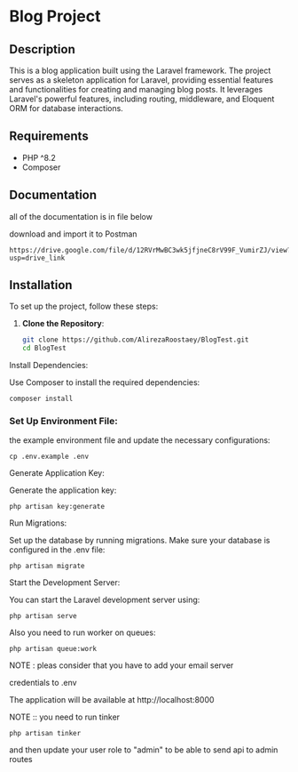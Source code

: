 

# Blog Project

## Description

This is a blog application built using the Laravel framework. The project serves as a skeleton application for Laravel, providing essential features and functionalities for creating and managing blog posts. It leverages Laravel's powerful features, including routing, middleware, and Eloquent ORM for database interactions.

## Requirements

- PHP ^8.2
- Composer

## Documentation
all of the documentation is in file below 

download and import it to Postman

    https://drive.google.com/file/d/12RVrMwBC3wk5jfjneC8rV99F_VumirZJ/view?usp=drive_link

## Installation

To set up the project, follow these steps:

1. **Clone the Repository**:

   ```bash
   git clone https://github.com/AlirezaRoostaey/BlogTest.git
   cd BlogTest
Install Dependencies:

Use Composer to install the required dependencies:

    composer install
### Set Up Environment File:

 the example environment file and update the necessary configurations:

    cp .env.example .env
Generate Application Key:

Generate the application key:

     
    php artisan key:generate    
Run Migrations:

Set up the database by running migrations. Make sure your database is configured in the .env file:

    php artisan migrate
Start the Development Server:

You can start the Laravel development server using:

    php artisan serve   
Also you need to run worker on queues:

    php artisan queue:work   
NOTE : pleas consider that you have to add your email server 

credentials to .env

 
The application will be available at http://localhost:8000

NOTE ::  you need to run tinker

    php artisan tinker

and then update your user role to "admin" to be able to send api to admin routes 
